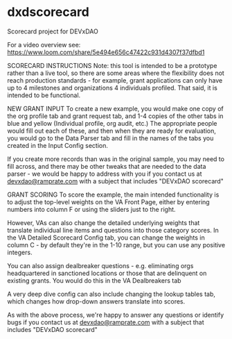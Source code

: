 # dxdscorecard
Scorecard project for DEVxDAO

For a video overview see: https://www.loom.com/share/5e494e656c47422c931d4307f37dfbd1

SCORECARD INSTRUCTIONS
Note: this tool is intended to be a prototype rather than a live tool, so there are some areas where the flexibility does not reach production standards - for example, grant applications can only have up to 4 milestones and organizations 4 individuals profiled. That said, it is intended to be functional.


NEW GRANT INPUT
To create a new example, you would make one copy of the org profile tab and grant request tab, and 1-4 copies of the other tabs in blue and yellow (Individual profile, org audit, etc.) The appropriate people would fill out each of these, and then when they are ready for evaluation, you would go to the Data Parser tab and fill in the names of the tabs you created in the Input Config section.

If you create more records than was in the original sample, you may need to fill across, and there may be other tweaks that are needed to the data parser - we would be happy to address with you if you contact us at devxdao@ramprate.com with a subject that includes "DEVxDAO scorecard"


GRANT SCORING
To score the example, the main intended functionality is to adjust the top-level weights on the VA Front Page, either by entering numbers into column F or using the sliders just to the right.

However, VAs can also change the detailed underlying weights that translate individual line items and questions into those category scores. In the VA Detailed Scorecard Config tab, you can change the weights in column C - by default they're in the 1-10 range, but you can use any positive integers.

You can also assign dealbreaker questions - e.g. eliminating orgs headquartered in sanctioned locations or those that are delinquent on existing grants. You would do this in the VA Dealbreakers tab

A very deep dive config can also include changing the lookup tables tab, which changes how drop-down answers translate into scores.

As with the above process, we're happy to answer any questions or identify bugs if you contact us at devxdao@ramprate.com with a subject that includes "DEVxDAO scorecard"
